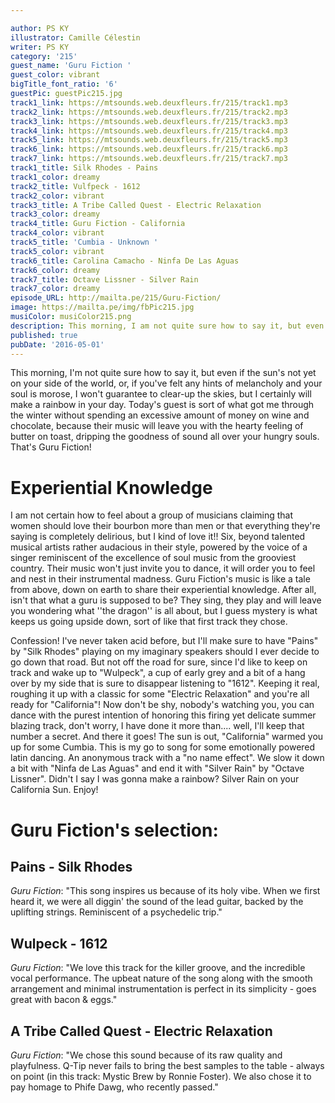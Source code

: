 ```yaml
---

author: PS KY
illustrator: Camille Célestin
writer: PS KY
category: '215'
guest_name: 'Guru Fiction '
guest_color: vibrant
bigTitle_font_ratio: '6'
guestPic: guestPic215.jpg
track1_link: https://mtsounds.web.deuxfleurs.fr/215/track1.mp3
track2_link: https://mtsounds.web.deuxfleurs.fr/215/track2.mp3
track3_link: https://mtsounds.web.deuxfleurs.fr/215/track3.mp3
track4_link: https://mtsounds.web.deuxfleurs.fr/215/track4.mp3
track5_link: https://mtsounds.web.deuxfleurs.fr/215/track5.mp3
track6_link: https://mtsounds.web.deuxfleurs.fr/215/track6.mp3
track7_link: https://mtsounds.web.deuxfleurs.fr/215/track7.mp3
track1_title: Silk Rhodes - Pains
track1_color: dreamy
track2_title: Vulfpeck - 1612
track2_color: vibrant
track3_title: A Tribe Called Quest - Electric Relaxation
track3_color: dreamy
track4_title: Guru Fiction - California
track4_color: vibrant
track5_title: 'Cumbia - Unknown '
track5_color: vibrant
track6_title: Carolina Camacho - Ninfa De Las Aguas
track6_color: dreamy
track7_title: Octave Lissner - Silver Rain
track7_color: dreamy
episode_URL: http://mailta.pe/215/Guru-Fiction/
image: https://mailta.pe/img/fbPic215.jpg
musiColor: musiColor215.png
description: This morning, I am not quite sure how to say it, but even if the sun's not yet on your side of the world or, if you've felt any hints of melancholy and your soul is morose, I won't guarantee to clear the skies, but I certainly will make a rainbow in your day. Today's guest is sort of what got me through the winter without spending an excessive amount of money on wine and chocolate, because their music will leave you with the hearty feeling of butter on toast, dripping the goodness of sound all over your hungry souls. That's Guru Fiction!!
published: true
pubDate: '2016-05-01'
---
```



This morning, I'm not quite sure how to say it, but even if the sun's not yet on your side of the world, or, if you've felt any hints of melancholy and your soul is morose, I won't guarantee to clear-up the skies, but I certainly will make a rainbow in your day. Today's guest is sort of what got me through the winter without spending an excessive amount of money on wine and chocolate, because their music will leave you with the hearty feeling of butter on toast, dripping the goodness of sound all over your hungry souls. That's Guru Fiction!

# Experiential Knowledge 

I am not certain how to feel about a group of musicians claiming that women should love their bourbon more than men or that everything they're saying is completely delirious, but I kind of love it!!
Six, beyond talented musical artists rather audacious in their style, powered by the voice of a singer reminiscent of the excellence of soul music from the grooviest country. Their music won't just invite you to dance, it will order you to feel and nest in their instrumental madness. Guru Fiction's music is like a tale from above, down on earth to share their experiential knowledge. After all, isn't that what a guru is supposed to be? They sing, they play and will leave you wondering what ''the dragon'' is all about, but I guess mystery is what keeps us going upside down, sort of like that first track they chose. 

Confession! I've never taken acid before, but I'll make sure to have "Pains" by "Silk Rhodes" playing on my imaginary speakers should I ever decide to go down that road. But not off the road for sure, since I'd like to keep on track and wake up to "Wulpeck", a cup of early grey and a bit of a hang over by my side that is sure to disappear listening to "1612". Keeping it real, roughing it up with a classic for some "Electric Relaxation" and you're all ready for "California"! Now don't be shy, nobody's watching you, you can dance with the purest intention of honoring this firing yet delicate summer blazing track, don't worry, I have done it more than.... well,  I'll keep that number a secret. And there it goes! The sun is out, "California" warmed you up for some Cumbia. This is my go to song for some emotionally powered latin dancing. An anonymous track with a "no name effect". We slow it down a bit with "Ninfa de Las Aguas" and end it with "Silver Rain" by "Octave Lissner".
Didn't I say I was gonna make a rainbow? Silver Rain on your California Sun. Enjoy!



# Guru Fiction's selection:

## Pains - Silk Rhodes 
_Guru Fiction_: "This song inspires us because of its holy vibe. When we first heard it, we were all diggin' the sound of the lead guitar, backed by the uplifting strings. Reminiscent of a psychedelic trip."

## Wulpeck - 1612
_Guru Fiction_: "We love this track for the killer groove, and the incredible vocal performance. The upbeat nature of the song along with the smooth arrangement and minimal instrumentation is perfect in its simplicity - goes great with bacon & eggs."

## A Tribe Called Quest - Electric Relaxation 
_Guru Fiction_: "We chose this sound because of its raw quality and playfulness. Q-Tip never fails to bring the best samples to the table - always on point (in this track: Mystic Brew by Ronnie Foster). We also chose it to pay homage to Phife Dawg, who recently passed."
